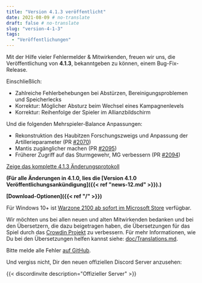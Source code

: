```yaml
---
title: "Version 4.1.3 veröffentlicht"
date: 2021-08-09 # no-translate
draft: false # no-translate
slug: "version-4-1-3"
tags:
  - "Veröffentlichungen"
---
```


Mit der Hilfe vieler Fehlermelder & Mitwirkenden, freuen wir uns, die Veröffentlichung von **4.1.3**, bekanntgeben zu können, einem Bug-Fix-Release.

Einschließlich:
- Zahlreiche Fehlerbehebungen bei Abstürzen, Bereinigungsproblemen und Speicherlecks
- Korrektur: Möglicher Absturz beim Wechsel eines Kampagnenlevels
- Korrektur: Reihenfolge der Spieler im Allianzbildschirm

Und die folgenden Mehrspieler-Balance Anpassungen:
- Rekonstruktion des Haubitzen Forschungszweigs und Anpassung der Artillerieparameter (PR [#2070](https://github.com/Warzone2100/warzone2100/pull/2070))
- Mantis zugänglicher machen (PR [#2095](https://github.com/Warzone2100/warzone2100/pull/2095))
- Früherer Zugriff auf das Sturmgewehr, MG verbessern (PR [#2094](https://github.com/Warzone2100/warzone2100/pull/2094))

[Zeige das komplette 4.1.3 Änderungsprotokoll](https://github.com/Warzone2100/warzone2100/raw/4.1.3/ChangeLog)

**(Für alle Änderungen in 4.1.0, lies die [Version 4.1.0 Veröffentlichungsankündigung]({{< ref "news-12.md" >}}).)**

**[Download-Optionen]({{< ref "/" >}})**

Für Windows 10+ ist [Warzone 2100 ab sofort im Microsoft Store](https://www.microsoft.com/store/apps/9MW0Z4MPCS8C) verfügbar.

Wir möchten uns bei allen neuen und alten Mitwirkenden bedanken und bei den Übersetzern, die dazu beigetragen haben, die Übersetzungen für das Spiel durch das [Crowdin Projekt](https://crowdin.com/project/warzone2100) zu verbessern. Für mehr Informationen, wie Du bei den Übersetzungen helfen kannst siehe: [doc/Translations.md](https://github.com/Warzone2100/warzone2100/blob/master/doc/Translations.md#how-do-i-help-translate).

Bitte melde alle Fehler [auf GitHub](https://github.com/Warzone2100/warzone2100/issues).

Und vergiss nicht, Dir den neuen offiziellen Discord Server anzusehen:

{{< discordinvite description="Offizieller Server" >}}
